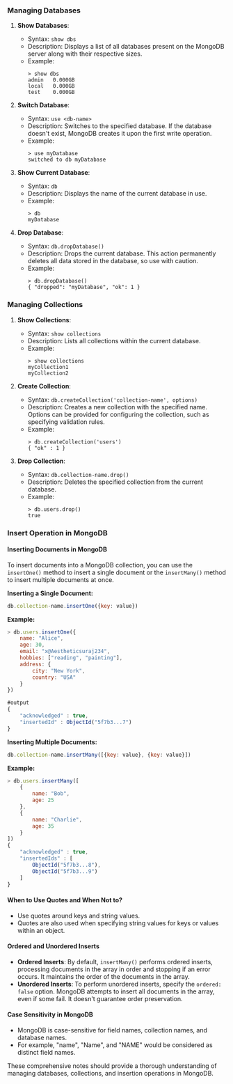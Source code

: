 

### Managing Databases

1. **Show Databases**:

   - Syntax: `show dbs`
   - Description: Displays a list of all databases present on the MongoDB server along with their respective sizes.
   - Example:
     ```
     > show dbs
     admin   0.000GB
     local   0.000GB
     test    0.000GB
     ```

2. **Switch Database**:

   - Syntax: `use <db-name>`
   - Description: Switches to the specified database. If the database doesn't exist, MongoDB creates it upon the first write operation.
   - Example:
     ```
     > use myDatabase
     switched to db myDatabase
     ```

3. **Show Current Database**:

   - Syntax: `db`
   - Description: Displays the name of the current database in use.
   - Example:
     ```
     > db
     myDatabase
     ```

4. **Drop Database**:
   - Syntax: `db.dropDatabase()`
   - Description: Drops the current database. This action permanently deletes all data stored in the database, so use with caution.
   - Example:
     ```
     > db.dropDatabase()
     { "dropped": "myDatabase", "ok": 1 }
     ```

### Managing Collections

1. **Show Collections**:

   - Syntax: `show collections`
   - Description: Lists all collections within the current database.
   - Example:
     ```
     > show collections
     myCollection1
     myCollection2
     ```

2. **Create Collection**:

   - Syntax: `db.createCollection('collection-name', options)`
   - Description: Creates a new collection with the specified name. Options can be provided for configuring the collection, such as specifying validation rules.
   - Example:
     ```
     > db.createCollection('users')
     { "ok" : 1 }
     ```

3. **Drop Collection**:
   - Syntax: `db.collection-name.drop()`
   - Description: Deletes the specified collection from the current database.
   - Example:
     ```
     > db.users.drop()
     true
     ```

### Insert Operation in MongoDB

#### Inserting Documents in MongoDB

To insert documents into a MongoDB collection, you can use the `insertOne()` method to insert a single document or the `insertMany()` method to insert multiple documents at once.

**Inserting a Single Document:**

```javascript
db.collection-name.insertOne({key: value})
```

**Example:**

```javascript
> db.users.insertOne({
    name: "Alice",
    age: 30,
    email: "x@Aestheticsuraj234",
    hobbies: ["reading", "painting"],
    address: {
        city: "New York",
        country: "USA"
    }
})

#output
{
    "acknowledged" : true,
    "insertedId" : ObjectId("5f7b3...7")
}
```

**Inserting Multiple Documents:**

```javascript
db.collection-name.insertMany([{key: value}, {key: value}])
```

**Example:**

```javascript
> db.users.insertMany([
    {
        name: "Bob",
        age: 25
    },
    {
        name: "Charlie",
        age: 35
    }
])
{
    "acknowledged" : true,
    "insertedIds" : [
        ObjectId("5f7b3...8"),
        ObjectId("5f7b3...9")
    ]
}
```

#### When to Use Quotes and When Not to?

- Use quotes around keys and string values.
- Quotes are also used when specifying string values for keys or values within an object.

#### Ordered and Unordered Inserts

- **Ordered Inserts**: By default, `insertMany()` performs ordered inserts, processing documents in the array in order and stopping if an error occurs. It maintains the order of the documents in the array.
- **Unordered Inserts**: To perform unordered inserts, specify the `ordered: false` option. MongoDB attempts to insert all documents in the array, even if some fail. It doesn't guarantee order preservation.

#### Case Sensitivity in MongoDB

- MongoDB is case-sensitive for field names, collection names, and database names.
- For example, "name", "Name", and "NAME" would be considered as distinct field names.

These comprehensive notes should provide a thorough understanding of managing databases, collections, and insertion operations in MongoDB.
